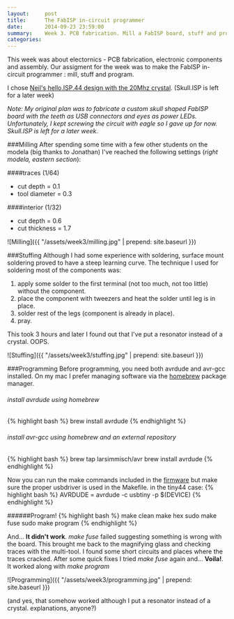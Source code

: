 ```yaml
---
layout:     post
title:      The FabISP in-circuit programmer
date:       2014-09-23 23:59:00
summary:    Week 3. PCB fabrication. Mill a FabISP board, stuff and program it.  
categories: 
---
```


This week was about electornics - PCB fabrication, electronic components and assembly. Our assigment for the week was to make the FabISP in-circuit programmer : mill, stuff and program. 

I chose [Neil's hello.ISP.44 design with the 20Mhz crystal](http://academy.cba.mit.edu/classes/embedded_programming/hello.ISP.44.png). (Skull.ISP is left for a later week)

*Note: My original plan was to fabricate a custom skull shaped FabISP board with the teeth as USB connectors and eyes as power LEDs. Unfortunately, I kept screwing the circuit with eagle so I gave up for now. Skull.ISP is left for a later week.*

###Milling
After spending some time with a few other students on the modela (big thanks to Jonathan) I've reached the following settings (*right modela, eastern section*):

####traces (1/64)
- cut depth = 0.1
- tool diameter = 0.3

####interior (1/32)
- cut depth = 0.6
- cut thickness = 1.7

![Milling]({{ "/assets/week3/milling.jpg" | prepend: site.baseurl }})

###Stuffing
Although I had some experience with soldering, surface mount soldering proved to have a steep learning curve. The technique I used for soldering most of the components was: 

1. apply some solder to the first terminal (not too much, not too little) without the component. 
2. place the component with tweezers and heat the solder until leg is in place.
3. solder rest of the legs (component is already in place).
4. pray.

This took 3 hours and later I found out that I've put a resonator instead of a crystal. OOPS. 

![Stuffing]({{ "/assets/week3/stuffing.jpg" | prepend: site.baseurl }})


###Programming
Before programming, you need both avrdude and avr-gcc installed. On my mac I prefer managing software via the [homebrew](http://brew.sh/) package manager.

###### install avrdude using homebrew
{% highlight bash %}
brew install avrdude 
{% endhighlight %}

###### install avr-gcc using homebrew and an external repository
{% highlight bash %}
brew tap larsimmisch/avr
brew install avrdude 
{% endhighlight %}

Now you can run the make commands included in the [firmware](http://academy.cba.mit.edu/classes/embedded_programming/firmware.zip) but make sure the proper usbdriver is used in the Makefile. in the tiny44 case: 
{% highlight bash %}
AVRDUDE = avrdude -c usbtiny -p $(DEVICE)
{% endhighlight %}

######Program!
{% highlight bash %}
make clean
make hex
sudo make fuse
sudo make program 
{% endhighlight %}

And... **It didn't work**. *make fuse* failed suggesting something is wrong with the board. This brought me back to the magnifying glass and checking traces with the multi-tool. I found some short circuits and places where the traces cracked. After some quick fixes I tried *make fuse* again and... **Voila!**. It worked along with *make program*

![Programming]({{ "/assets/week3/programming.jpg" | prepend: site.baseurl }})

(and yes, that somehow worked although I put a resonator instead of a crystal. explanations, anyone?) 



